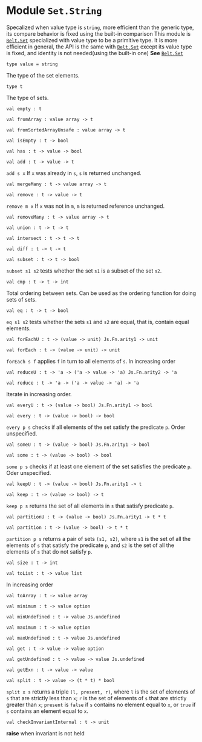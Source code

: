 # Module `Set.String`
Specalized when value type is `string`, more efficient than the generic type, its compare behavior is fixed using the built-in comparison
This module is [`Belt.Set`](./Belt-Set.md) specialized with value type to be a primitive type. It is more efficient in general, the API is the same with [`Belt.Set`](./Belt-Set.md) except its value type is fixed, and identity is not needed(using the built-in one)
**See** [`Belt.Set`](./Belt-Set.md)
```
type value = string
```
The type of the set elements.
```
type t
```
The type of sets.
```
val empty : t
```
```
val fromArray : value array -> t
```
```
val fromSortedArrayUnsafe : value array -> t
```
```
val isEmpty : t -> bool
```
```
val has : t -> value -> bool
```
```
val add : t -> value -> t
```
`add s x` If `x` was already in `s`, `s` is returned unchanged.
```
val mergeMany : t -> value array -> t
```
```
val remove : t -> value -> t
```
`remove m x` If `x` was not in `m`, `m` is returned reference unchanged.
```
val removeMany : t -> value array -> t
```
```
val union : t -> t -> t
```
```
val intersect : t -> t -> t
```
```
val diff : t -> t -> t
```
```
val subset : t -> t -> bool
```
`subset s1 s2` tests whether the set `s1` is a subset of the set `s2`.
```
val cmp : t -> t -> int
```
Total ordering between sets. Can be used as the ordering function for doing sets of sets.
```
val eq : t -> t -> bool
```
`eq s1 s2` tests whether the sets `s1` and `s2` are equal, that is, contain equal elements.
```
val forEachU : t -> (value -> unit) Js.Fn.arity1 -> unit
```
```
val forEach : t -> (value -> unit) -> unit
```
`forEach s f` applies `f` in turn to all elements of `s`. In increasing order
```
val reduceU : t -> 'a -> ('a -> value -> 'a) Js.Fn.arity2 -> 'a
```
```
val reduce : t -> 'a -> ('a -> value -> 'a) -> 'a
```
Iterate in increasing order.
```
val everyU : t -> (value -> bool) Js.Fn.arity1 -> bool
```
```
val every : t -> (value -> bool) -> bool
```
`every p s` checks if all elements of the set satisfy the predicate `p`. Order unspecified.
```
val someU : t -> (value -> bool) Js.Fn.arity1 -> bool
```
```
val some : t -> (value -> bool) -> bool
```
`some p s` checks if at least one element of the set satisfies the predicate `p`. Oder unspecified.
```
val keepU : t -> (value -> bool) Js.Fn.arity1 -> t
```
```
val keep : t -> (value -> bool) -> t
```
`keep p s` returns the set of all elements in `s` that satisfy predicate `p`.
```
val partitionU : t -> (value -> bool) Js.Fn.arity1 -> t * t
```
```
val partition : t -> (value -> bool) -> t * t
```
`partition p s` returns a pair of sets `(s1, s2)`, where `s1` is the set of all the elements of `s` that satisfy the predicate `p`, and `s2` is the set of all the elements of `s` that do not satisfy `p`.
```
val size : t -> int
```
```
val toList : t -> value list
```
In increasing order
```
val toArray : t -> value array
```
```
val minimum : t -> value option
```
```
val minUndefined : t -> value Js.undefined
```
```
val maximum : t -> value option
```
```
val maxUndefined : t -> value Js.undefined
```
```
val get : t -> value -> value option
```
```
val getUndefined : t -> value -> value Js.undefined
```
```
val getExn : t -> value -> value
```
```
val split : t -> value -> (t * t) * bool
```
`split x s` returns a triple `(l, present, r)`, where `l` is the set of elements of `s` that are strictly less than `x`; `r` is the set of elements of `s` that are strictly greater than `x`; `present` is `false` if `s` contains no element equal to `x`, or `true` if `s` contains an element equal to `x`.
```
val checkInvariantInternal : t -> unit
```
**raise** when invariant is not held
